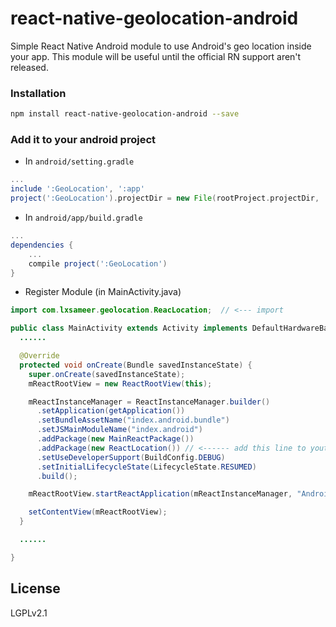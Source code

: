 # react-native-geolocation-android
Simple React Native Android module to use Android's geo location inside your app.
This module will be useful until the official RN support aren't released.

### Installation

```bash
npm install react-native-geolocation-android --save
```

### Add it to your android project

* In `android/setting.gradle`

```gradle
...
include ':GeoLocation', ':app'
project(':GeoLocation').projectDir = new File(rootProject.projectDir, '../node_modules/react-native-geolocation-android')
```

* In `android/app/build.gradle`

```gradle
...
dependencies {
    ...
    compile project(':GeoLocation')
}
```

* Register Module (in MainActivity.java)

```java
import com.lxsameer.geolocation.ReacLocation;  // <--- import

public class MainActivity extends Activity implements DefaultHardwareBackBtnHandler {
  ......

  @Override
  protected void onCreate(Bundle savedInstanceState) {
    super.onCreate(savedInstanceState);
    mReactRootView = new ReactRootView(this);

    mReactInstanceManager = ReactInstanceManager.builder()
      .setApplication(getApplication())
      .setBundleAssetName("index.android.bundle")
      .setJSMainModuleName("index.android")
      .addPackage(new MainReactPackage())
      .addPackage(new ReactLocation()) // <------ add this line to yout MainActivity class
      .setUseDeveloperSupport(BuildConfig.DEBUG)
      .setInitialLifecycleState(LifecycleState.RESUMED)
      .build();

    mReactRootView.startReactApplication(mReactInstanceManager, "AndroidRNSample", null);

    setContentView(mReactRootView);
  }

  ......

}
```


## License
LGPLv2.1
